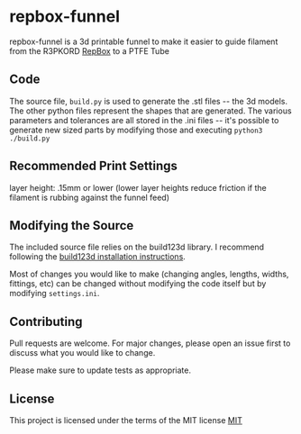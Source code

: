 # repbox-funnel

repbox-funnel is a 3d printable funnel to make it easier to guide filament from the R3PKORD [RepBox](https://www.repkord.com/collections/repbox-2) to a PTFE Tube 

## Code

The source file, `build.py` is used to generate the .stl files -- the 3d models. The other python files represent the shapes that are generated. The various parameters and tolerances are all stored in the .ini files -- it's possible to generate new sized parts by modifying those and executing `python3 ./build.py`

## Recommended Print Settings
layer height: .15mm or lower (lower layer heights reduce friction if the filament is rubbing against the funnel feed)

## Modifying the Source 

The included source file relies on the build123d library. I recommend following the [build123d installation instructions](https://build123d.readthedocs.io/en/latest/installation.html).

Most of changes you would like to make (changing angles, lengths, widths, fittings, etc) can be changed without modifying the code itself but by modifying `settings.ini`.

## Contributing

Pull requests are welcome. For major changes, please open an issue first
to discuss what you would like to change.

Please make sure to update tests as appropriate.

## License

This project is licensed under the terms of the MIT license [MIT](https://choosealicense.com/licenses/mit/)